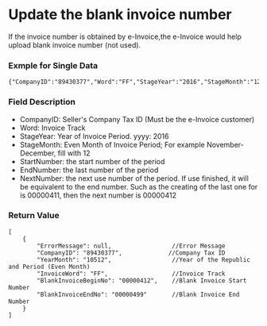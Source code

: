 # Update the blank invoice number

If the invoice number is obtained by e-Invoice,the e-Invoice would help upload blank invoice number \(not used\).

### Exmple for Single Data

```
{"CompanyID":"89430377","Word":"FF","StageYear":"2016","StageMonth":"12","StartNumber":"00000000","EndNumber":"00000499","NextNumber":"00000412"}
```

### Field Description

* CompanyID: Seller's Company Tax ID \(Must be the e-Invoice customer\)
* Word: Invoice Track
* StageYear: Year of Invoice Period. yyyy: 2016
* StageMonth: Even Month of Invoice Period; For example November-December, fill with 12
* StartNumber: the start number of the period
* EndNumber: the last number of the period
* NextNumber: the next use number of the period. If use finished, it will be equivalent to the end number. Such as the creating of the last one for is 00000411, then the next number is 00000412

### Return Value

```
[
    {
        "ErrorMessage": null,                 //Error Message
        "CompanyID": "89430377",             //Company Tax ID
        "YearMonth": "10512",                 //Year of the Republic and Period (Even Month)
        "InvoiceWord": "FF",                  //Invoice Track
        "BlankInvoiceBeginNo": "00000412",    //Blank Invoice Start Number
        "BlankInvoiceEndNo": "00000499"       //Blank Invoice End Number
    }
]
```